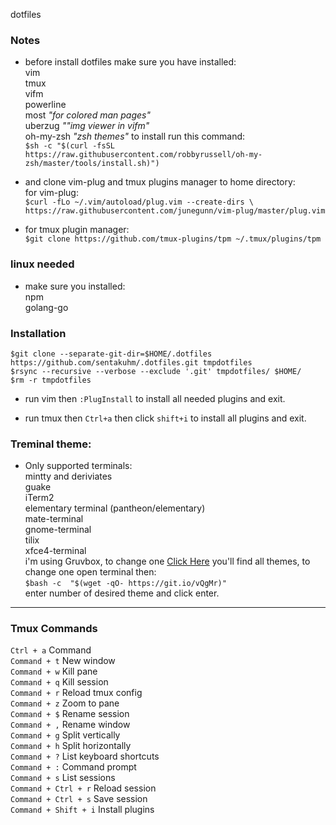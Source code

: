 dotfiles

### Notes
* before install dotfiles make sure you have installed:<br/>
vim<br/>
tmux<br/>
vifm<br/>
powerline<br/>
most *"for colored man pages"*<br/>
uberzug *""img viewer in vifm"*<br/> 
oh-my-zsh *"zsh themes"* to install run this command:<br/>
`$sh -c "$(curl -fsSL https://raw.githubusercontent.com/robbyrussell/oh-my-zsh/master/tools/install.sh)")`<br/>

* and clone vim-plug and tmux plugins manager to home directory:<br/>
for vim-plug:<br/>
`$curl -fLo ~/.vim/autoload/plug.vim --create-dirs \
    https://raw.githubusercontent.com/junegunn/vim-plug/master/plug.vim`

* for tmux plugin manager:<br/>
`$git clone https://github.com/tmux-plugins/tpm ~/.tmux/plugins/tpm`

### linux needed

* make sure you installed:<br/>
npm<br/>
golang-go<br/>

### Installation

```
$git clone --separate-git-dir=$HOME/.dotfiles https://github.com/sentakuhm/.dotfiles.git tmpdotfiles
$rsync --recursive --verbose --exclude '.git' tmpdotfiles/ $HOME/
$rm -r tmpdotfiles
```
* run vim then `:PlugInstall` to install all needed plugins and exit.

* run tmux then `Ctrl+a` then click `shift+i` to install all plugins and exit. 

### Treminal theme:
* Only supported terminals:<br/>
mintty and deriviates<br/>
guake<br/>
iTerm2<br/>
elementary terminal (pantheon/elementary)<br/>
mate-terminal<br/>
gnome-terminal<br/>
tilix<br/>
xfce4-terminal<br/>
i'm using Gruvbox, to change one [Click Here](https://mayccoll.github.io/Gogh/)
you'll find all themes, to change one open terminal then:<br/>
`$bash -c  "$(wget -qO- https://git.io/vQgMr)"`<br/>
enter number of desired theme and click enter.
***

### Tmux Commands

`Ctrl + a`	Command<br/>
`Command + t`	New window<br/>
`Command + w`	Kill pane<br/>
`Command + q`	Kill session<br/>
`Command + r`	Reload tmux config<br/>
`Command + z`	Zoom to pane<br/>
`Command + $`	Rename session<br/>
`Command + ,`	Rename window<br/>
`Command + g`	Split vertically<br/>
`Command + h`	Split horizontally<br/>
`Command + ?`	List keyboard shortcuts<br/>
`Command + :`	Command prompt<br/>
`Command + s`	List sessions<br/>
`Command + Ctrl + r`	Reload session<br/>
`Command + Ctrl + s`	Save session<br/>
`Command + Shift + i`	Install plugins<br/>
